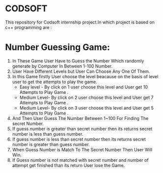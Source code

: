 
# CODSOFT
This repository for Codsoft internship project.In which project is based on c++ programming are :


# Number Guessing Game:
1. In These Game User Have to Guess the Number Which randomly generate by Computer In Between 1-100 Number.
2. User Have Different Levels but User Can Choose Any One Of Them.
3. In this Game  firstly User choose the level beacause on the basis of level user to get the attempts to play the game.
     * Easy level - By click on 1 user choose this     level and User get 10 Attempts to Play Game .
     * Medium Level- By click on 2 user choose this level and User get 7 Attempts to Play Game .
     * Medium Level- By click on 3 user choose this level and User get 5 Attempts to Play Game .
4. And Then User Guess The Number Between 1~100 For Finding The secret Number.
5. If guess number is greater than secret number then its returns secret number is less than guess number.
6. If guess number is less than secret number then its returns secret number is greater than guess number.
7. When Guess Number is Match To The Secret Number Then User Will Win.
8. If Guess number is not matched with secret number and number of attempt get finished than its return User lose the Game.
